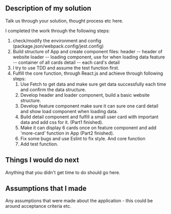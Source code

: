 ## Description of my solution

Talk us through your solution, thought process etc here.

I completed the work through the following steps:
1. check/modify the environment and config (package.json/webpack.config/jest.config)
2. Build structure of App and create component files:
   header -- header of website
   loader -- loading component, use for when loading data
   feature -- container of all cards
   detail -- each card's detail
3. I try to use TDD and assume the test function first.
4. Fulfill the core function, through React.js and achieve through following steps:
   1. Use Fetch to get data and make sure get data successfully each time and confirm the data structure.
   2. Develop header and loader component, build a basic website structure.
   3. Develop feature component make sure it can sure one card detail and show load component when loading data.
   3. Build detail component and fulfill a small user card with important data and add css for it. (Part1 finished).
   4. Make it can display 6 cards once on feature component and add 'more-card' function in App (Part2 finished).
   5. Fix some bugs and use Eslint to fix style. And core function 
   6. Add test function.



## Things I would do next

Anything that you didn't get time to do should go here.

## Assumptions that I made

Any assumptions that were made about the application - this could be around acceptance criteria etc.
